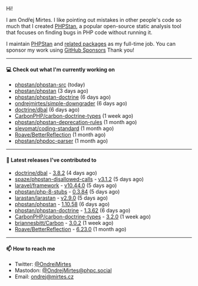 Hi!

I am Ondřej Mirtes. I like pointing out mistakes in other people's code so much that I created [PHPStan](https://phpstan.org/), a popular open-source static analysis tool that focuses on finding bugs in PHP code without running it.

I maintain [PHPStan](https://github.com/phpstan/phpstan) and [related packages](https://github.com/phpstan/) as my full-time job. You can sponsor my work using [GitHub Sponsors](https://github.com/sponsors/ondrejmirtes) Thank you!

---

#### 💻 Check out what I'm currently working on

- [phpstan/phpstan-src](https://github.com/phpstan/phpstan-src) (today)
- [phpstan/phpstan](https://github.com/phpstan/phpstan) (3 days ago)
- [phpstan/phpstan-doctrine](https://github.com/phpstan/phpstan-doctrine) (6 days ago)
- [ondrejmirtes/simple-downgrader](https://github.com/ondrejmirtes/simple-downgrader) (6 days ago)
- [doctrine/dbal](https://github.com/doctrine/dbal) (6 days ago)
- [CarbonPHP/carbon-doctrine-types](https://github.com/CarbonPHP/carbon-doctrine-types) (1 week ago)
- [phpstan/phpstan-deprecation-rules](https://github.com/phpstan/phpstan-deprecation-rules) (1 month ago)
- [slevomat/coding-standard](https://github.com/slevomat/coding-standard) (1 month ago)
- [Roave/BetterReflection](https://github.com/Roave/BetterReflection) (1 month ago)
- [phpstan/phpdoc-parser](https://github.com/phpstan/phpdoc-parser) (1 month ago)

---

#### 🔭 Latest releases I've contributed to

- [doctrine/dbal](https://github.com/doctrine/dbal) - [3.8.2](https://github.com/doctrine/dbal/releases/tag/3.8.2) (4 days ago)
- [spaze/phpstan-disallowed-calls](https://github.com/spaze/phpstan-disallowed-calls) - [v3.1.2](https://github.com/spaze/phpstan-disallowed-calls/releases/tag/v3.1.2) (5 days ago)
- [laravel/framework](https://github.com/laravel/framework) - [v10.44.0](https://github.com/laravel/framework/releases/tag/v10.44.0) (5 days ago)
- [phpstan/php-8-stubs](https://github.com/phpstan/php-8-stubs) - [0.3.84](https://github.com/phpstan/php-8-stubs/releases/tag/0.3.84) (5 days ago)
- [larastan/larastan](https://github.com/larastan/larastan) - [v2.9.0](https://github.com/larastan/larastan/releases/tag/v2.9.0) (5 days ago)
- [phpstan/phpstan](https://github.com/phpstan/phpstan) - [1.10.58](https://github.com/phpstan/phpstan/releases/tag/1.10.58) (6 days ago)
- [phpstan/phpstan-doctrine](https://github.com/phpstan/phpstan-doctrine) - [1.3.62](https://github.com/phpstan/phpstan-doctrine/releases/tag/1.3.62) (6 days ago)
- [CarbonPHP/carbon-doctrine-types](https://github.com/CarbonPHP/carbon-doctrine-types) - [3.2.0](https://github.com/CarbonPHP/carbon-doctrine-types/releases/tag/3.2.0) (1 week ago)
- [briannesbitt/Carbon](https://github.com/briannesbitt/Carbon) - [3.0.2](https://github.com/briannesbitt/Carbon/releases/tag/3.0.2) (1 week ago)
- [Roave/BetterReflection](https://github.com/Roave/BetterReflection) - [6.23.0](https://github.com/Roave/BetterReflection/releases/tag/6.23.0) (1 month ago)

---

#### 📫 How to reach me

- Twitter: [@OndrejMirtes](https://twitter.com/ondrejmirtes)
- Mastodon: [@OndrejMirtes@phpc.social](https://phpc.social/@OndrejMirtes)
- Email: [ondrej@mirtes.cz](mailto:ondrej@mirtes.cz)
